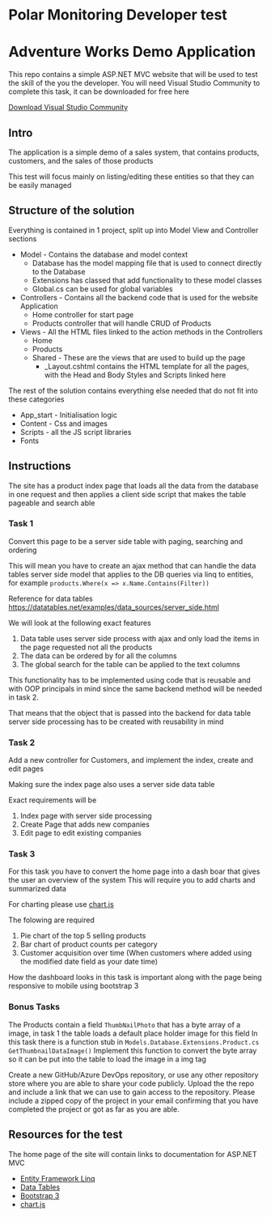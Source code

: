 # Polar Monitoring Developer test
# Adventure Works Demo Application

This repo contains a simple ASP.NET MVC website that will be used to test the skill of the you the developer.
You will need Visual Studio Community to complete this task, it can be downloaded for free here

[Download Visual Studio Community](https://visualstudio.microsoft.com/vs/)

## Intro
The application is a simple demo of a sales system, that contains products, customers, and the sales of those products

This test will focus mainly on listing/editing these entities so that they can be easily managed 

## Structure of the solution

Everything is contained in 1 project, split up into Model View and Controller sections

- Model - Contains the database and model context
    - Database has the model mapping file that is used to connect directly to the Database
    - Extensions has classed that add functionality to these model classes
    - Global.cs can be used for global variables
- Controllers - Contains all the backend code that is used for the website Application
    - Home controller for start page
    - Products controller that will handle CRUD of Products
- Views - All the HTML files linked to the action methods in the Controllers
    - Home
    - Products
    - Shared - These are the views that are used to build up the page
        - _Layout.cshtml contains the HTML template for all the pages, with the Head and Body
        Styles and Scripts linked here

The rest of the solution contains everything else needed that do not fit into these categories
- App_start - Initialisation logic
- Content - Css and images
- Scripts - all the JS script libraries
- Fonts

## Instructions

The site has a product index page that loads all the data from the database in one request and then applies a client side script
that makes the table pageable and search able

### Task 1 
Convert this page to be a server side table with paging, searching and ordering

This will mean you have to create an ajax method that can handle the data tables server side model that applies
to the DB queries via linq to entities, for example `products.Where(x => x.Name.Contains(Filter))`

Reference for data tables
https://datatables.net/examples/data_sources/server_side.html

We will look at the following exact features

1. Data table uses server side process with ajax and only load the items in the page requested not all the products
2. The data can be ordered by for all the columns
3. The global search for the table can be applied to the text columns

This functionality has to be implemented using code that is reusable and with OOP principals in mind
since the same backend method will be needed in task 2. 

That means that the object that is passed into the backend for data table server side processing has to be created with
reusability in mind

### Task 2
Add a new controller for Customers, and implement the index, create and edit pages 

Making sure the index page also uses a server side data table

Exact requirements will be

1. Index page with server side processing
2. Create Page that adds new companies
3. Edit page to edit existing companies

### Task 3

For this task you have to convert the home page into a dash boar that gives the user an overview of the system
This will require you to add charts and summarized data 

For charting please use [chart.js](https://www.chartjs.org)

The folowing are required

1. Pie chart of the top 5 selling products
2. Bar chart of product counts per category
3. Customer acquisition over time (When customers where added using the modified date field as your date time)

How the dashboard looks in this task is important along with the page being responsive to mobile using bootstrap 3

### Bonus Tasks

The Products contain a field `ThumbNailPhoto` that has a byte array of a image, in task 1 the table loads a default place holder image for this field
In this task there is a function stub in `Models.Database.Extensions.Product.cs` `GetThumbnailDataImage()`
Implement this function to convert the byte array so it can be put into the table to load the image
in a img tag

Create a new GitHub/Azure DevOps repository, or use any other repository store where you are able to share your code publicly. Upload the the repo and include a link that we can use to gain access to the repository. 
Please include a zipped copy of the project in your email confirming that you have completed the project or got as far as you are able.

## Resources for the test

The home page of the site will contain links to documentation for ASP.NET MVC

- [Entity Framework Linq](https://www.entityframeworktutorial.net/querying-entity-graph-in-entity-framework.aspx)
- [Data Tables](https://datatables.net/)
- [Bootstrap 3](https://getbootstrap.com/docs/3.3/)
- [chart.js](https://www.chartjs.org/docs/latest/)